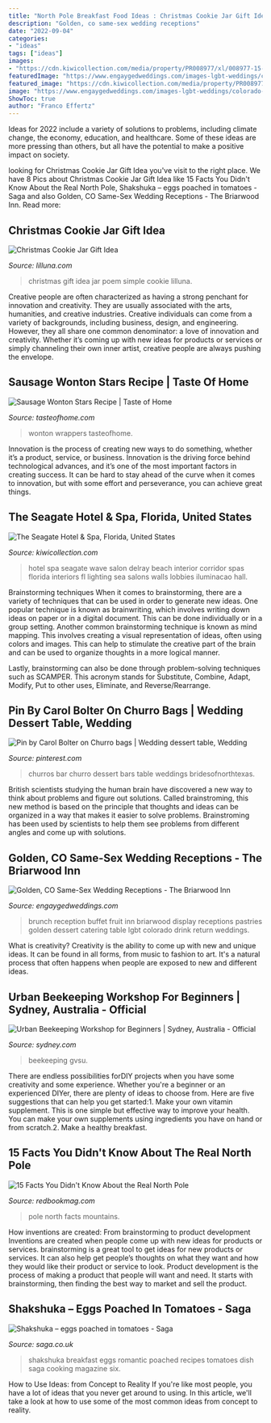 ```yaml
---
title: "North Pole Breakfast Food Ideas : Christmas Cookie Jar Gift Idea"
description: "Golden, co same-sex wedding receptions"
date: "2022-09-04"
categories:
- "ideas"
tags: ["ideas"]
images:
- "https://cdn.kiwicollection.com/media/property/PR008977/xl/008977-15-Spa_Wave_Wall.jpg"
featuredImage: "https://www.engaygedweddings.com/images-lgbt-weddings/colorado-lgbt-weddings/the-briarwood-inn/670-the-briarwood-inn-table-fruit-plate.jpg"
featured_image: "https://cdn.kiwicollection.com/media/property/PR008977/xl/008977-15-Spa_Wave_Wall.jpg"
image: "https://www.engaygedweddings.com/images-lgbt-weddings/colorado-lgbt-weddings/the-briarwood-inn/670-the-briarwood-inn-table-fruit-plate.jpg"
ShowToc: true
author: "Franco Effertz"
---
```



Ideas for 2022 include a variety of solutions to problems, including climate change, the economy, education, and healthcare. Some of these ideas are more pressing than others, but all have the potential to make a positive impact on society.

	

		
looking for Christmas Cookie Jar Gift Idea you've visit to the right place. We have 8 Pics about Christmas Cookie Jar Gift Idea like 15 Facts You Didn&#039;t Know About the Real North Pole, Shakshuka – eggs poached in tomatoes - Saga and also Golden, CO Same-Sex Wedding Receptions - The Briarwood Inn. Read more:
		
    
## Christmas Cookie Jar Gift Idea

<img loading=lazy src="https://lilluna.com/wp-content/uploads/2013/11/Christmas-MM-Poem-and-Gift-Idea-cute-and-simple-lilluna.com-.jpg" onerror="this.onerror=null;this.src='https://tse2.mm.bing.net/th?id=OIP.mlsD33W6JRh2b2BM5fE_SAHaLH&amp;pid=15.1';" alt="Christmas Cookie Jar Gift Idea">

_Source: lilluna.com_

>christmas gift idea jar poem simple cookie lilluna. 

	

Creative people are often characterized as having a strong penchant for innovation and creativity. They are usually associated with the arts, humanities, and creative industries. Creative individuals can come from a variety of backgrounds, including business, design, and engineering. However, they all share one common denominator: a love of innovation and creativity. Whether it’s coming up with new ideas for products or services or simply channeling their own inner artist, creative people are always pushing the envelope.

    
## Sausage Wonton Stars Recipe | Taste Of Home

<img loading=lazy src="https://www.tasteofhome.com/wp-content/uploads/2018/03/Sausage-Wonton-Stars_EXPS_CSF16_16485_06B_01_3b.jpg" onerror="this.onerror=null;this.src='https://tse2.mm.bing.net/th?id=OIP.rxzQKBl2voFVsMxtvd9TGwHaHa&amp;pid=15.1';" alt="Sausage Wonton Stars Recipe | Taste of Home">

_Source: tasteofhome.com_

>wonton wrappers tasteofhome. 

	

Innovation is the process of creating new ways to do something, whether it’s a product, service, or business. Innovation is the driving force behind technological advances, and it’s one of the most important factors in creating success. It can be hard to stay ahead of the curve when it comes to innovation, but with some effort and perseverance, you can achieve great things.

    
## The Seagate Hotel &amp; Spa, Florida, United States

<img loading=lazy src="https://cdn.kiwicollection.com/media/property/PR008977/xl/008977-15-Spa_Wave_Wall.jpg" onerror="this.onerror=null;this.src='https://tse3.mm.bing.net/th?id=OIP.xXS4HE1ZluS9bfhnpmznCgHaEK&amp;pid=15.1';" alt="The Seagate Hotel &amp; Spa, Florida, United States">

_Source: kiwicollection.com_

>hotel spa seagate wave salon delray beach interior corridor spas florida interiors fl lighting sea salons walls lobbies iluminacao hall. 

	

Brainstorming techniques
When it comes to brainstorming, there are a variety of techniques that can be used in order to generate new ideas. One popular technique is known as brainwriting, which involves writing down ideas on paper or in a digital document. This can be done individually or in a group setting.
Another common brainstorming technique is known as mind mapping. This involves creating a visual representation of ideas, often using colors and images. This can help to stimulate the creative part of the brain and can be used to organize thoughts in a more logical manner.

Lastly, brainstorming can also be done through problem-solving techniques such as SCAMPER. This acronym stands for Substitute, Combine, Adapt, Modify, Put to other uses, Eliminate, and Reverse/Rearrange.

    
## Pin By Carol Bolter On Churro Bags | Wedding Dessert Table, Wedding

<img loading=lazy src="https://i.pinimg.com/736x/7d/80/1f/7d801f1c792ef290595c2c48421fcd8d--churro-bar-wedding-churros.jpg" onerror="this.onerror=null;this.src='https://tse2.mm.bing.net/th?id=OIP.sLUQMLuf1DHN2gwiX69OAwHaE7&amp;pid=15.1';" alt="Pin by Carol Bolter on Churro bags | Wedding dessert table, Wedding">

_Source: pinterest.com_

>churros bar churro dessert bars table weddings bridesofnorthtexas. 

	

British scientists studying the human brain have discovered a new way to think about problems and figure out solutions. Called brainstroming, this new method is based on the principle that thoughts and ideas can be organized in a way that makes it easier to solve problems. Brainstroming has been used by scientists to help them see problems from different angles and come up with solutions.

    
## Golden, CO Same-Sex Wedding Receptions - The Briarwood Inn

<img loading=lazy src="https://www.engaygedweddings.com/images-lgbt-weddings/colorado-lgbt-weddings/the-briarwood-inn/670-the-briarwood-inn-table-fruit-plate.jpg" onerror="this.onerror=null;this.src='https://tse4.mm.bing.net/th?id=OIP.HUiDVIlAB_bLk5Ae-ApgjwHaLG&amp;pid=15.1';" alt="Golden, CO Same-Sex Wedding Receptions - The Briarwood Inn">

_Source: engaygedweddings.com_

>brunch reception buffet fruit inn briarwood display receptions pastries golden dessert catering table lgbt colorado drink return weddings. 

	

What is creativity?
Creativity is the ability to come up with new and unique ideas. It can be found in all forms, from music to fashion to art. It's a natural process that often happens when people are exposed to new and different ideas.

    
## Urban Beekeeping Workshop For Beginners | Sydney, Australia - Official

<img loading=lazy src="https://assets.atdw-online.com.au/images/urban-beekeeping-workshop-for-beginners-sydney-original_akdeu97.jpg?rect=90" onerror="this.onerror=null;this.src='https://tse3.mm.bing.net/th?id=OIP.cTnaMJlMWFCq9GBF1m0bDgHaE7&amp;pid=15.1';" alt="Urban Beekeeping Workshop for Beginners | Sydney, Australia - Official">

_Source: sydney.com_

>beekeeping gvsu. 

	

There are endless possibilities forDIY projects when you have some creativity and some experience. Whether you're a beginner or an experienced DIYer, there are plenty of ideas to choose from. Here are five suggestions that can help you get started:1. Make your own vitamin supplement. This is one simple but effective way to improve your health. You can make your own supplements using ingredients you have on hand or from scratch.2. Make a healthy breakfast.

    
## 15 Facts You Didn&#039;t Know About The Real North Pole

<img loading=lazy src="https://hips.hearstapps.com/hmg-prod.s3.amazonaws.com/images/aerial-view-of-snowcapped-mountains-against-sky-royalty-free-image-1575402338.jpg?crop=1.00xw:0.891xh;0.00142xw,0.109xh&amp;resize=1200:*" onerror="this.onerror=null;this.src='https://tse1.mm.bing.net/th?id=OIP.4KUTS-c0yZv58K-2Wsr0NQHaDt&amp;pid=15.1';" alt="15 Facts You Didn&#039;t Know About the Real North Pole">

_Source: redbookmag.com_

>pole north facts mountains. 

	

How inventions are created: From brainstorming to product development
Inventions are created when people come up with new ideas for products or services. brainstorming is a great tool to get ideas for new products or services. It can also help get people’s thoughts on what they want and how they would like their product or service to look. Product development is the process of making a product that people will want and need. It starts with brainstorming, then finding the best way to market and sell the product.

    
## Shakshuka – Eggs Poached In Tomatoes - Saga

<img loading=lazy src="http://www.saga.co.uk/contentlibrary/saga/publishing/verticals/food/recipes/cooking-for-the-sensitive-gut/shakshuka-1280.jpg" onerror="this.onerror=null;this.src='https://tse2.mm.bing.net/th?id=OIP.RxK5qx8z2zXzaX4xkVe-bgHaFj&amp;pid=15.1';" alt="Shakshuka – eggs poached in tomatoes - Saga">

_Source: saga.co.uk_

>shakshuka breakfast eggs romantic poached recipes tomatoes dish saga cooking magazine six. 

	

How to Use Ideas: from Concept to Reality
If you're like most people, you have a lot of ideas that you never get around to using. In this article, we'll take a look at how to use some of the most common ideas from concept to reality.

